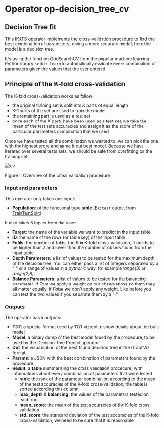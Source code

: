 # Operator op-decision_tree_cv

## Decision Tree fit

This IKATS operator implements the cross-validation procedure to find the best combination of parameters, giving a more
accurate model, here the model is a decision tree.

It's using the function GridSearchCV from the popular machine learning Python library `scikit-learn` to automatically
evaluate every combination of parameters given the values that the user entered.

## Principle of the K-fold cross-validation

The K-fold cross-validation works as follow:

- the original training set is split into _K_ parts of equal length
- K-1 parts of the set are used to train the model
- the remaining part is used as a test set
- once each of the _K_ parts have been used as a test set, we take the mean of the test sets accuracies and assign it as the score of the particular parameters combination that we used

Once we have tested all the combination we wanted to, we can pick the one with the highest score and name it our
best model. Because we have iterated over several tests sets, we should be safe from overfitting on the training set.

![cv](https://static.oschina.net/uploads/img/201609/26155106_OfXx.png)

Figure 1: Overview of the cross validation procedure

### Input and parameters

This operator only takes one input:

- **Population**: of the functional type **table** (Ex: `test` output from [TrainTestSplit](https://ikats.org/doc/operators/trainTestSplit.html))

It also takes 5 inputs from the user:

- **Target**: the name of the variable we want to predict in the input table
- **ID**: the name of the rows (or table key) of the input table
- **Folds**: the number of folds, the _K_ in K-fold cross-validation, it needs to be higher than 2 and lower than the number of observations from the input table
- **Depth Parameters**: a list of values to be tested for the maximum depth of the decision tree. You can either pass a list of integers separated by a ";" or a range of values in a _pythonic_ way, for example _range(3)_ or _range(2,8)_.
- **Balance Parameters**: a list of values to be tested for the balancing parameter. If _True_ we apply a weight on our observations so thath they all matter equally, if _False_ we don't apply any weight. Like before you can test the two values if you separate them by a ";"

### Outputs

The operator has 5 outputs:

- **TDT**: a special format used by TDT viztool to show details about the built model
- **Model**: a binary dump of the best model found by the procedure, to be used by the Decision Tree Predict operator
- **Dot**: the visualisation of the best found decision tree in the GraphViz format
- **Params**: a JSON with the best combination of parameters found by the procedure
- **Result**: a **table** summarising the cross validation procedure, with informations about every combination of parameters that were tested
  - **rank**: the rank of the parameter combination according to the mean of the test accuracies of the K-fold
    cross-validation, the table is sorted according this column
  - **max_depth** & **balancing**: the values of the parameters tested on each run
  - **mean_score**: the mean of the test accuracies of the K-fold cross-validation
  - **std_score**: the standard deviation of the test accuracies of the K-fold cross-validation, we need to be sure that
    it is reasonable
